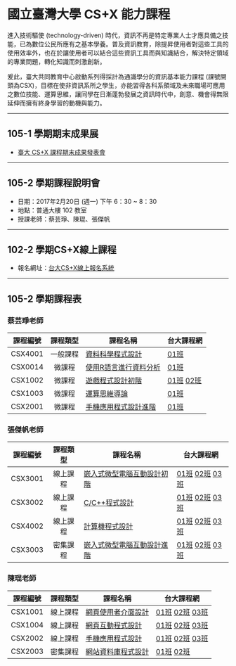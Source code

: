 # 國立臺灣大學 CS+X 能力課程

進入技術驅使 \(technology-driven\) 時代，資訊不再是特定專業人士才應具備之技能，已為數位公民所應有之基本學養。普及資訊教育，除提昇使用者對這些工具的使用效率外，也在於讓使用者可以結合這些資訊工具而與知識結合，解決特定領域的專業問題，轉化知識而刺激創新。

爰此，臺大共同教育中心啟動系列得採計為通識學分的資訊基本能力課程 \(課號開頭為CSX\)，目標在使非資訊系所之學生，亦能習得各科系領域及未來職場可應用之數位技能、運算思維，讓同學在日漸蓬勃發展之資訊時代中，創意、機會得無限延伸而擁有終身學習的動機與能力。

---

## 105-1 學期期末成果展

* [臺大 CS+X 課程期末成果發表會](http://ntu-csx.csie.org/demo)

---

## 105-2 學期課程說明會

* 日期：2017年2月20日 \(週一\) 下午 6：30 ~ 8：30
* 地點：普通大樓 102 教室
* 授課老師：蔡芸琤、陳琨、張傑帆
---

## 102-2 學期CS+X線上課程

* 報名網址：[台大CS+X線上報名系統](https://csx.aca.ntu.edu.tw/course)

---

## 105-2 學期課程表

### 蔡芸琤老師

| 課程編號 | 課程類型 | 課程名稱 | 台大課程網 |
| :---: | :---: | --- | --- |
| CSX4001 | 一般課程 | [資料科學程式設計](https://ceiba.ntu.edu.tw/1052CSX4001_) | [01班](https://nol.ntu.edu.tw/nol/coursesearch/print_table.php?course_id=H03%2004010&class=&dpt_code=H020&ser_no=28187&semester=105-2&lang=CH) |
| CSX0014 | 微課程 | [使用R語言進行資料分析](https://ceiba.ntu.edu.tw/1052CSX0014_) | [01班](https://nol.ntu.edu.tw/nol/coursesearch/print_table.php?course_id=H03%2001300&class=&dpt_code=H010&ser_no=86273&semester=105-2&lang=CH) |
| CSX1002 | 微課程 | [遊戲程式設計初階](CSX1002.md) | [01班](https://nol.ntu.edu.tw/nol/coursesearch/print_table.php?course_id=H03%2001020&class=01&dpt_code=H020&ser_no=45127&semester=105-2&lang=CH) [02班](https://nol.ntu.edu.tw/nol/coursesearch/print_table.php?course_id=H03%2001020&class=02&dpt_code=H020&ser_no=86452&semester=105-2&lang=CH) |
| CSX1003 | 微課程 | [運算思維導論](https://ceiba.ntu.edu.tw/1052CSX1003_) | [01班](https://nol.ntu.edu.tw/nol/coursesearch/print_table.php?course_id=H03%2001030&class=&dpt_code=H020&ser_no=72094&semester=105-2&lang=CH) |
| CSX2001 | 微課程 | [手機應用程式設計進階](https://ceiba.ntu.edu.tw/1052CSX2001_) | [01班](https://nol.ntu.edu.tw/nol/coursesearch/print_table.php?course_id=H03%2002010&class=&dpt_code=H020&ser_no=46562&semester=105-2&lang=CH) |

### 張傑帆老師

| 課程編號 | 課程類型 | 課程名稱 | 台大課程網 |
| :---: | :---: | --- | --- |
| CSX3001 | 線上課程 | [嵌入式微型電腦互動設計初階](CSX3001.md) | [01班](https://nol.ntu.edu.tw/nol/coursesearch/print_table.php?course_id=H03%2003010&class=01&dpt_code=H020&ser_no=82573&semester=105-2&lang=CH) [02班](https://nol.ntu.edu.tw/nol/coursesearch/print_table.php?course_id=H03%2003010&class=02&dpt_code=H020&ser_no=16237&semester=105-2&lang=CH) [03班](https://nol.ntu.edu.tw/nol/coursesearch/print_table.php?course_id=H03%2003010&class=03&dpt_code=H020&ser_no=31755&semester=105-2&lang=CH) |
| CSX3002 | 線上課程 | [C/C++程式設計](CSX3002.md) | [01班](https://nol.ntu.edu.tw/nol/coursesearch/print_table.php?course_id=H03%2003020&class=01&dpt_code=H020&ser_no=38926&semester=105-2&lang=CH) [02班](https://nol.ntu.edu.tw/nol/coursesearch/print_table.php?course_id=H03%2003020&class=02&dpt_code=H020&ser_no=11984&semester=105-2&lang=CH) [03班](https://nol.ntu.edu.tw/nol/coursesearch/print_table.php?course_id=H03%2003020&class=03&dpt_code=H020&ser_no=43717&semester=105-2&lang=CH) |
| CSX4002 | 線上課程 | [計算機程式設計](CSX4002.md) | [01班](https://nol.ntu.edu.tw/nol/coursesearch/print_table.php?course_id=H03%2004020&class=01&dpt_code=H020&ser_no=60502&semester=105-2&lang=CH) [02班](https://nol.ntu.edu.tw/nol/coursesearch/print_table.php?course_id=H03%2004020&class=02&dpt_code=H020&ser_no=40177&semester=105-2&lang=CH) [03班](https://nol.ntu.edu.tw/nol/coursesearch/print_table.php?course_id=H03%2004020&class=03&dpt_code=H020&ser_no=80268&semester=105-2&lang=CH) |
| CSX3003 | 密集課程 | [嵌入式微型電腦互動設計進階](CSX3003.md) | [01班](https://nol.ntu.edu.tw/nol/coursesearch/print_table.php?course_id=H03%2003030&class=01&dpt_code=H020&ser_no=57230&semester=105-2&lang=CH) [02班](https://nol.ntu.edu.tw/nol/coursesearch/print_table.php?course_id=H03%2003030&class=02&dpt_code=H020&ser_no=84073&semester=105-2&lang=CH) [03班](https://nol.ntu.edu.tw/nol/coursesearch/print_table.php?course_id=H03%2003030&class=03&dpt_code=H020&ser_no=86991&semester=105-2&lang=CH) |

### 陳琨老師

| 課程編號 | 課程類型 | 課程名稱 | 台大課程網 |
| :---: | :---: | --- | --- |
| CSX1001 | 線上課程 | [網頁使用者介面設計](CSX1001.md) | [01班](https://nol.ntu.edu.tw/nol/coursesearch/print_table.php?course_id=H03%2001010&class=01&dpt_code=H020&ser_no=82451&semester=105-2&lang=CH) [02班](https://nol.ntu.edu.tw/nol/coursesearch/print_table.php?course_id=H03%2001010&class=02&dpt_code=H020&ser_no=56518&semester=105-2&lang=CH) [03班](https://nol.ntu.edu.tw/nol/coursesearch/print_table.php?course_id=H03%2001010&class=03&dpt_code=H020&ser_no=65468&semester=105-2&lang=CH) |
| CSX1004 | 線上課程 | [網頁互動程式設計](CSX1004.md) | [01班](https://nol.ntu.edu.tw/nol/coursesearch/print_table.php?course_id=H03%2001040&class=01&dpt_code=H020&ser_no=28044&semester=105-2&lang=CH) [02班](https://nol.ntu.edu.tw/nol/coursesearch/print_table.php?course_id=H03%2001040&class=02&dpt_code=H020&ser_no=81574&semester=105-2&lang=CH) [03班](https://nol.ntu.edu.tw/nol/coursesearch/print_table.php?course_id=H03%2001040&class=03&dpt_code=H020&ser_no=82615&semester=105-2&lang=CH) |
| CSX2002 | 線上課程 | [手機應用程式設計](CSX2002.md) | [01班](https://nol.ntu.edu.tw/nol/coursesearch/print_table.php?course_id=H03%2002020&class=01&dpt_code=H020&ser_no=77932&semester=105-2&lang=CH) [02班](https://nol.ntu.edu.tw/nol/coursesearch/print_table.php?course_id=H03%2002020&class=02&dpt_code=H020&ser_no=78245&semester=105-2&lang=CH) [03班](https://nol.ntu.edu.tw/nol/coursesearch/print_table.php?course_id=H03%2002020&class=03&dpt_code=H020&ser_no=37112&semester=105-2&lang=CH) |
| CSX2003 | 密集課程 | [網站資料庫程式設計](CSX2003.md) | [01班](https://nol.ntu.edu.tw/nol/coursesearch/print_table.php?course_id=H03%2002030&class=01&dpt_code=H020&ser_no=74472&semester=105-2&lang=CH) [02班](https://nol.ntu.edu.tw/nol/coursesearch/print_table.php?course_id=H03%2002030&class=02&dpt_code=H020&ser_no=34437&semester=105-2&lang=CH) |



